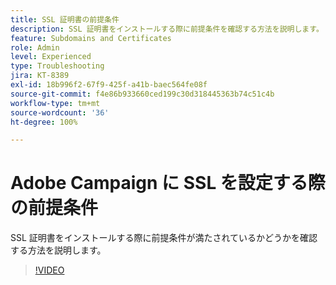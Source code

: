 ```yaml
---
title: SSL 証明書の前提条件
description: SSL 証明書をインストールする際に前提条件を確認する方法を説明します。
feature: Subdomains and Certificates
role: Admin
level: Experienced
type: Troubleshooting
jira: KT-8389
exl-id: 18b996f2-67f9-425f-a41b-baec564fe08f
source-git-commit: f4e86b933660ced199c30d318445363b74c51c4b
workflow-type: tm+mt
source-wordcount: '36'
ht-degree: 100%

---
```


# Adobe Campaign に SSL を設定する際の前提条件

SSL 証明書をインストールする際に前提条件が満たされているかどうかを確認する方法を説明します。

>[!VIDEO](https://video.tv.adobe.com/v/335894?quality=12&learn=on)
